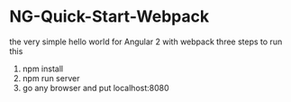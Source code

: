 # NG-Quick-Start-Webpack
the very simple hello world for Angular 2 with webpack
three steps to run this 
1. npm install
2. npm run server
3. go any browser and put localhost:8080
